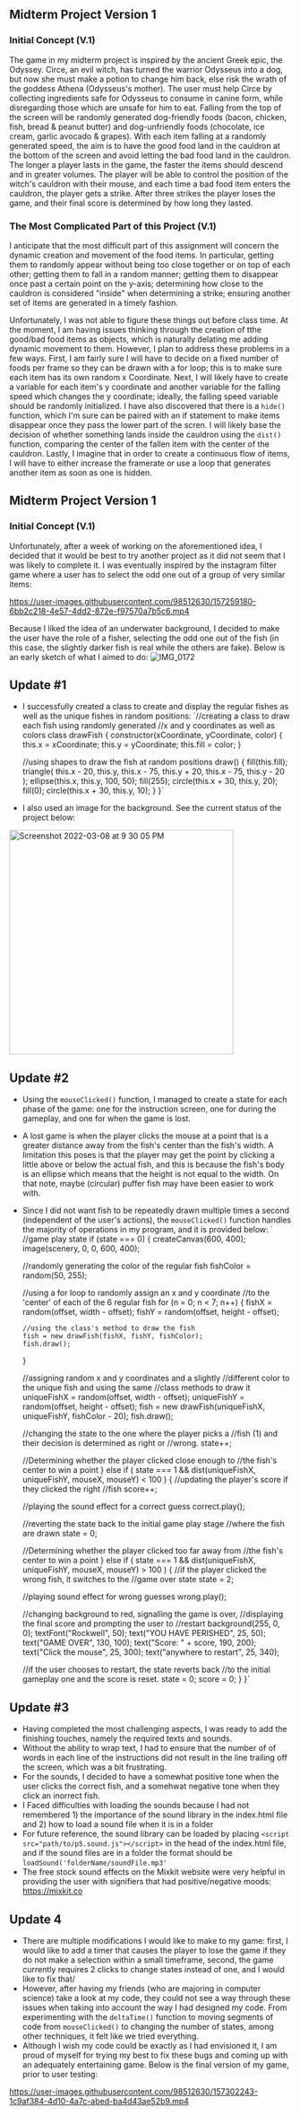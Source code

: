 ## Midterm Project Version 1
### Initial Concept (V.1)
The game in my midterm project is inspired by the ancient Greek epic, the Odyssey. Circe, an evil witch, has turned the warrior Odysseus into a dog, but now she must make a potion to change him back, else risk the wrath of the goddess Athena (Odysseus's mother). The user must help Circe by collecting ingredients safe for Odysseus to consume in canine form, while disregarding those which are unsafe for him to eat. Falling from the top of the screen will be randomly generated dog-friendly foods (bacon, chicken, fish, bread & peanut butter) and dog-unfriendly foods (chocolate, ice cream, garlic avocado & grapes). With each item falling at a randomly generated speed, the aim is to have the good food land in the cauldron at the bottom of the screen and avoid letting the bad food land in the cauldron. The longer a player lasts in the game, the faster the items should descend and in greater volumes. The player will be able to control the position of the witch's cauldron with their mouse, and each time a bad food item enters the cauldron, the player gets a strike. After three strikes the player loses the game, and their final score is determined by how long they lasted.


### The Most Complicated Part of this Project (V.1)
I anticipate that the most difficult part of this assignment will concern the dynamic creation and movement of the food items. In particular, getting them to randomly appear without being too close together or on top of each other; getting them to fall in a random manner; getting them to disappear once past a certain point on the y-axis; determining how close to the cauldron is considered "inside" when determining a strike; ensuring another set of items are generated in a timely fashion.

Unfortunately, I was not able to figure these things out before class time. At the moment, I am having issues thinking through the creation of tthe good/bad food items as objects, which is naturally delating me adding dynamic movement to them. However, I plan to address these problems in a few ways. First, I am fairly sure I will have to decide on a fixed number of foods per frame so they can be drawn with a for loop; this is to make sure each item has its own random x Coordinate. Next, I will likely have to create a variable for each item's y coordinate and another variable for the falling speed which changes the y coordinate; ideally, the falling speed variable should be randomly initialized. I have also discovered that there is a ```hide()``` function, which I'm sure can be paired with an if statement to make items disappear once they pass the lower part of the scren. I will likely base the decision of whether something lands inside the cauldron using the ```dist()``` function, comparing the center of the fallen item with the center of the cauldron. Lastly, I imagine that in order to create a continuous flow of items, I will have to either increase the framerate or use a loop that generates another item as soon as one is hidden. 

## Midterm Project Version 1
### Initial Concept (V.1)
Unfortunately, after a week of working on the aforementioned idea, I decided that it would be best to try another project as it did not seem that I was likely to complete it. I was eventually inspired by the instagram filter game where a user has to select the odd one out of a group of very similar items:

https://user-images.githubusercontent.com/98512630/157259180-6bb2c218-4e57-4dd2-872e-f97570a7b5c6.mp4

Because I liked the idea of an underwater background, I decided to make the user have the role of a fisher, selecting the odd one out of the fish (in this case, the slightly darker fish is real while the others are fake). Below is an early sketch of what I aimed to do:
![IMG_0172](https://user-images.githubusercontent.com/98512630/157290365-173a9a97-74d8-4c8d-97f4-3a5d6713772c.jpg)

## Update #1
- I successfully created a class to create and display the regular fishes as well as the unique fishes in random positions:
`//creating a class to draw each fish using randomly generated
//x and y coordinates as well as colors
class drawFish {
  constructor(xCoordinate, yCoordinate, color) {
    this.x = xCoordinate;
    this.y = yCoordinate;
    this.fill = color;
  }

  //using shapes to draw the fish at random positions
  draw() {
    fill(this.fill);
    triangle(
      this.x - 20,
      this.y,
      this.x - 75,
      this.y + 20,
      this.x - 75,
      this.y - 20
    );
    ellipse(this.x, this.y, 100, 50);
    fill(255);
    circle(this.x + 30, this.y, 20);
    fill(0);
    circle(this.x + 30, this.y, 10);
  }
}`
- I also used an image for the background. See the current status of the project below:
<img width="400" alt="Screenshot 2022-03-08 at 9 30 05 PM" src="https://user-images.githubusercontent.com/98512630/157293100-6c88ed70-96e3-4293-b4a2-85f4fbd76cff.png">

## Update #2
- Using the ````mouseClicked()```` function, I managed to create a state for each phase of the game: one for the instruction screen, one for during the gameplay, and one for when the game is lost.
- A lost game is when the player clicks the mouse at a point that is a greater distance away from the fish's center than the fish's width. A limitation this poses is that the player may get the point by clicking a little above or below the actual fish, and this is because the fish's body is an ellipse which means that the height is not equal to the width. On that note, maybe (circular) puffer fish may have been easier to work with.
- Since I did not want fish to be repeatedly drawn multiple times a second (independent of the user's actions), the `mouseClicked()` function handles the majority of operations in my program, and it is provided below: 
`  //game play state
  if (state === 0) {
    createCanvas(600, 400);
    image(scenery, 0, 0, 600, 400);

    //randomly generating the color of the regular fish
    fishColor = random(50, 255);

    //using a for loop to randomly assign an x and y coordinate
    //to the 'center' of each of the 6 regular fish
    for (n = 0; n < 7; n++) {
      fishX = random(offset, width - offset);
      fishY = random(offset, height - offset);

      //using the class's method to draw the fish
      fish = new drawFish(fishX, fishY, fishColor);
      fish.draw();
    }

    //assigning random x and y coordinates and a slightly
    //different color to the unique fish and using the same
    //class methods to draw it
    uniqueFishX = random(offset, width - offset);
    uniqueFishY = random(offset, height - offset);
    fish = new drawFish(uniqueFishX, uniqueFishY, fishColor - 20);
    fish.draw();

    //changing the state to the one where the player picks a
    //fish (1) and their decision is determined as right or
    //wrong.
    state++;

    //Determining whether the player clicked close enough to
    //the fish's center to win a point
  } else if (
    state === 1 &&
    dist(uniqueFishX, uniqueFishY, mouseX, mouseY) < 100
  ) {
    //updating the player's score if they clicked the right
    //fish
    score++;

    //playing the sound effect for a correct guess
    correct.play();

    //reverting the state back to the initial game play stage
    //where the fish are drawn
    state = 0;

    //Determining whether the player clicked too far away from
    //the fish's center to win a point
  } else if (
    state === 1 &&
    dist(uniqueFishX, uniqueFishY, mouseX, mouseY) > 100
  ) {
    //if the player clicked the wrong fish, it switches to the
    //game over state
    state = 2;

    //playing sound effect for wrong guesses
    wrong.play();

    //changing background to red, signalling the game is over,
    //displaying the final score and prompting the user to           //restart
    background(255, 0, 0);
    textFont("Rockwell", 50);
    text("YOU HAVE PERISHED", 25, 50);
    text("GAME OVER", 130, 100);
    text("Score: " + score, 190, 200);
    text("Click the mouse", 25, 300);
    text("anywhere to restart", 25, 340);

    //if the user chooses to restart, the state reverts back
    //to the initial gameplay one and the score is reset.
    state = 0;
    score = 0;
  }
}`

## Update #3
- Having completed the most challenging aspects, I was ready to add the finishing touches, namely the required texts and sounds.
- Without the ability to wrap text, I had to ensure that the number of of words in each line of the instructions did not result in the line trailing off the screen, which was a bit frustrating.
- For the sounds, I decided to have a somewhat positive tone when the user clicks the correct fish, and a somehwat negative tone when they click an inorrect fish.
- I Faced difficulties with loading the sounds because I had not remembered 1) the importance of the sound library in the index.html file and 2) how to load a sound file when it is in a folder 
- For future reference, the sound library can be loaded by placing `<script src="path/to/p5.sound.js"></script>` in the head of the index.html file, and if the sound files are in a folder the format should be `loadSound('folderName/soundFile.mp3'`
- The free stock sound effects on the Mixkit website were very helpful in providing the user with signifiers that had positive/negative moods: https://mixkit.co

## Update 4
- There are multiple modifications I would like to make to my game: first, I would like to add a timer that causes the player to lose the game if they do not make a selection within a small timeframe, second, the game currently requires 2 clicks to change states instead of one, and I would like to fix that/
- However, after having my friends (who are majoring in computer science) take a look at my code, they could not see a way through these issues when taking into account the way I had designed my code. From experimenting with the `deltaTime()` function to moving segments of code from `mouseClicked()` to changing the number of states, among other techniques, it felt like we tried everything. 
- Although I wish my code could be exactly as I had envisioned it, I am proud of myself for trying my best to fix these bugs and coming up with an adequately entertaining game. Below is the final version of my game, prior to user testing:

https://user-images.githubusercontent.com/98512630/157302243-1c9af384-4d10-4a7c-abed-ba4d43ae52b9.mp4

